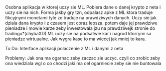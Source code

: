 Osobna aplikacja w ktorej uczy sie ML. Pobiera dane o danej krypto z neta i uczy sie na nich. Forma jakby gry tzn,
odpalasz apke z ML ktora traduje fikcyjnymi monetami tyle ze traduje na prawdziwych danych. Uczy sie jak dziala dana krypto i 
z czasem jest coraz lepsza. potem daje jej prawdziwe pieniadze i mowie karze zeby inwestowala jzu na prawdziwejk stronie do tradingu*(chybaXD)
ML uczy sie na podsatwie kar i nagrod ktorrymi sa pieniadze wirtuualne. Jak wygra kase to ma wiecej jak mniej to kara.

To Do:
Interface aplikacji 
polaczenie z ML i danymi z neta 



Problemy:
Jak ona ma ogarnac zeby zaczac sie uczyc. czyli co zrobic zeby ona wiedziala wgl o co chodzi jaki ma cel 
ogarniecie zeby sie nie buntowala



